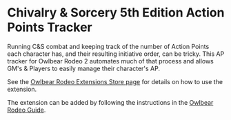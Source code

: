 # Chivalry & Sorcery 5th Edition Action Points Tracker

Running C&S combat and keeping track of the number of Action Points each character has, and their resulting initiative order, can be tricky. This AP tracker for Owlbear Rodeo 2 automates much of that process and allows GM's & Players to easily manage their character's AP.

See the [Owlbear Rodeo Extensions Store page](public/store.md) for details on how to use the extension.

The extension can be added by following the instructions in the [Owlbear Rodeo Guide](https://extensions.owlbear.rodeo/guide).
